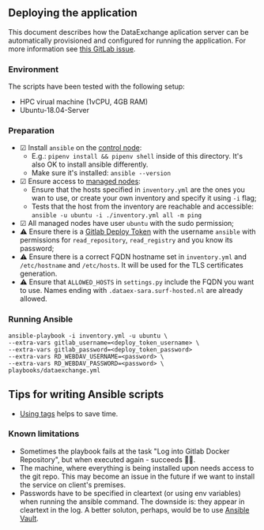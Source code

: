 ## Deploying the application

This document describes how the DataExchange aplication server can be automatically provisioned and configured for running the application. For more information see [this GitLab issue](https://git.ia.surfsara.nl/SOIL/secure-container/issues/48).

### Environment

The scripts have been tested with the following setup:

- HPC virual machine (1vCPU, 4GB RAM)
- Ubuntu-18.04-Server

### Preparation

- ☑ Install `ansible` on the [control node](https://docs.ansible.com/ansible/latest/user_guide/basic_concepts.html#control-node):
  - E.g.: `pipenv install && pipenv shell` inside of this directory. It's also OK to install ansible differently.
  - Make sure it's installed: `ansible --version`
- ☑ Ensure access to [managed nodes](https://docs.ansible.com/ansible/latest/user_guide/basic_concepts.html#managed-nodes):
  - Ensure that the hosts specified in `inventory.yml` are the ones you wan to use, or create your own inventory and specify it using `-i` flag;
  - Tests that the host from the inventory are reachable and accessible: `ansible -u ubuntu -i ./inventory.yml all -m ping`
- ☑ All managed nodes have user `ubuntu` with the sudo permission;
- ⚠️ Ensure there is a [Gitlab Deploy Token](https://git.ia.surfsara.nl/SOIL/secure-container/-/settings/repository) with the username `ansible` with permissions for `read_repository`, `read_registry` and you know its password;
- ⚠️ Ensure there is a correct FQDN hostname set in `inventory.yml` and `/etc/hostname` and `/etc/hosts`. It will be used for the TLS certificates generation.
- ⚠️ Ensure that `ALLOWED_HOSTS` in `settings.py` include the FQDN you want to use. Names ending with `.dataex-sara.surf-hosted.nl` are already allowed.

### Running Ansible

```shell
ansible-playbook -i inventory.yml -u ubuntu \
--extra-vars gitlab_username=<deploy_token_username> \
--extra-vars gitlab_password=<deploy_token_password>
--extra-vars RD_WEBDAV_USERNAME=<password> \
--extra-vars RD_WEBDAV_PASSWORD=<password> \
playbooks/dataexchange.yml
```

## Tips for writing Ansible scripts

- [Using tags](https://docs.ansible.com/ansible/latest/user_guide/playbooks_tags.html) helps to save time.

### Known limitations

- Sometimes the playbook fails at the task "Log into Gitlab Docker Repository", but when executed again - succeeds 🤷‍♂️.
- The machine, where everything is being installed upon needs access to the git repo. This may become an issue in the future if we want to install the service on client's premises.
- Passwords have to be specified in cleartext (or using env variables) when running the ansible command. The downside is: they appear in cleartext in the log. A better soluton, perhaps, would be to use [Ansible Vault](https://docs.ansible.com/ansible/latest/user_guide/vault.html).
